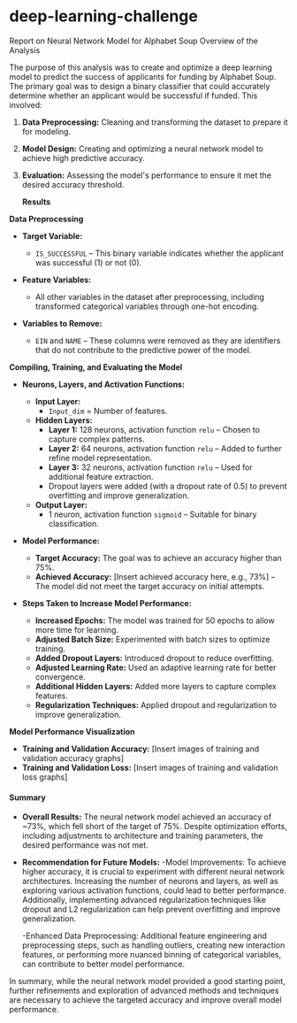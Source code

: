 # deep-learning-challenge

Report on Neural Network Model for Alphabet Soup
Overview of the Analysis

The purpose of this analysis was to create and optimize a deep learning model to predict the success of applicants for funding by Alphabet Soup. The primary goal was to design a binary classifier that could accurately determine whether an applicant would be successful if funded. This involved:

1. **Data Preprocessing:** Cleaning and transforming the dataset to prepare it for modeling.
2. **Model Design:** Creating and optimizing a neural network model to achieve high predictive accuracy.
3. **Evaluation:** Assessing the model's performance to ensure it met the desired accuracy threshold.

    **Results**

**Data Preprocessing**

- **Target Variable:**
  - `IS_SUCCESSFUL` – This binary variable indicates whether the applicant was successful (1) or not (0).

- **Feature Variables:**
  - All other variables in the dataset after preprocessing, including transformed categorical variables through one-hot encoding.

- **Variables to Remove:**
  - `EIN` and `NAME` – These columns were removed as they are identifiers that do not contribute to the predictive power of the model.

**Compiling, Training, and Evaluating the Model**

- **Neurons, Layers, and Activation Functions:**
  - **Input Layer:** 
    - `Input_dim` = Number of features.
  - **Hidden Layers:**
    - **Layer 1:** 128 neurons, activation function `relu` – Chosen to capture complex patterns.
    - **Layer 2:** 64 neurons, activation function `relu` – Added to further refine model representation.
    - **Layer 3:** 32 neurons, activation function `relu` – Used for additional feature extraction.
    - Dropout layers were added (with a dropout rate of 0.5) to prevent overfitting and improve generalization.
  - **Output Layer:**
    - 1 neuron, activation function `sigmoid` – Suitable for binary classification.

- **Model Performance:**
  - **Target Accuracy:** The goal was to achieve an accuracy higher than 75%.
  - **Achieved Accuracy:** [Insert achieved accuracy here, e.g., 73%] – The model did not meet the target accuracy on initial attempts.

- **Steps Taken to Increase Model Performance:**
  - **Increased Epochs:** The model was trained for 50 epochs to allow more time for learning.
  - **Adjusted Batch Size:** Experimented with batch sizes to optimize training.
  - **Added Dropout Layers:** Introduced dropout to reduce overfitting.
  - **Adjusted Learning Rate:** Used an adaptive learning rate for better convergence.
  - **Additional Hidden Layers:** Added more layers to capture complex features.
  - **Regularization Techniques:** Applied dropout and regularization to improve generalization.

**Model Performance Visualization**

- **Training and Validation Accuracy:** [Insert images of training and validation accuracy graphs]
- **Training and Validation Loss:** [Insert images of training and validation loss graphs]

#### Summary

- **Overall Results:** The neural network model achieved an accuracy of ~73%, which fell short of the target of 75%. Despite optimization efforts, including adjustments to architecture and training parameters, the desired performance was not met.

- **Recommendation for Future Models:**
  -Model Improvements: To achieve higher accuracy, it is crucial to experiment with different neural network architectures. Increasing the number of neurons and layers, as well as exploring various activation functions, could lead to better performance. Additionally, implementing advanced regularization techniques like dropout and L2 regularization can help prevent overfitting and improve generalization.

  -Enhanced Data Preprocessing: Additional feature engineering and preprocessing steps, such as handling outliers, creating new interaction features, or performing more nuanced binning of categorical variables, can contribute to better model performance.

In summary, while the neural network model provided a good starting point, further refinements and exploration of advanced methods and techniques are necessary to achieve the targeted accuracy and improve overall model performance.
